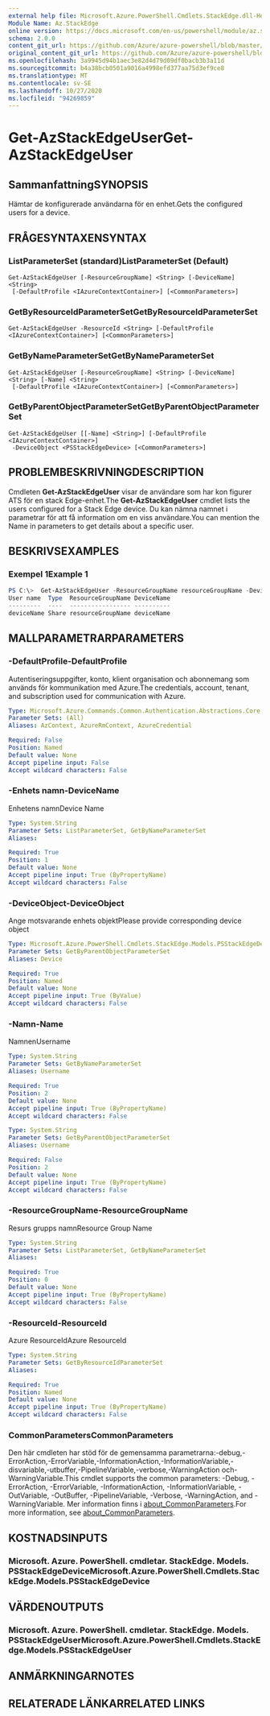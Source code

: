 ```yaml
---
external help file: Microsoft.Azure.PowerShell.Cmdlets.StackEdge.dll-Help.xml
Module Name: Az.StackEdge
online version: https://docs.microsoft.com/en-us/powershell/module/az.stackedge/get-azstackedgeuser
schema: 2.0.0
content_git_url: https://github.com/Azure/azure-powershell/blob/master/src/StackEdge/StackEdge/help/Get-AzStackEdgeUser.md
original_content_git_url: https://github.com/Azure/azure-powershell/blob/master/src/StackEdge/StackEdge/help/Get-AzStackEdgeUser.md
ms.openlocfilehash: 3a9945d94b1aec3e82d4d79d09df0bacb3b3a11d
ms.sourcegitcommit: b4a38bcb0501a9016a4998efd377aa75d3ef9ce8
ms.translationtype: MT
ms.contentlocale: sv-SE
ms.lasthandoff: 10/27/2020
ms.locfileid: "94269859"
---
```

# <span data-ttu-id="ec225-101">Get-AzStackEdgeUser</span><span class="sxs-lookup"><span data-stu-id="ec225-101">Get-AzStackEdgeUser</span></span>

## <span data-ttu-id="ec225-102">Sammanfattning</span><span class="sxs-lookup"><span data-stu-id="ec225-102">SYNOPSIS</span></span>
<span data-ttu-id="ec225-103">Hämtar de konfigurerade användarna för en enhet.</span><span class="sxs-lookup"><span data-stu-id="ec225-103">Gets the configured users for a device.</span></span>

## <span data-ttu-id="ec225-104">FRÅGESYNTAXEN</span><span class="sxs-lookup"><span data-stu-id="ec225-104">SYNTAX</span></span>

### <span data-ttu-id="ec225-105">ListParameterSet (standard)</span><span class="sxs-lookup"><span data-stu-id="ec225-105">ListParameterSet (Default)</span></span>
```
Get-AzStackEdgeUser [-ResourceGroupName] <String> [-DeviceName] <String>
 [-DefaultProfile <IAzureContextContainer>] [<CommonParameters>]
```

### <span data-ttu-id="ec225-106">GetByResourceIdParameterSet</span><span class="sxs-lookup"><span data-stu-id="ec225-106">GetByResourceIdParameterSet</span></span>
```
Get-AzStackEdgeUser -ResourceId <String> [-DefaultProfile <IAzureContextContainer>] [<CommonParameters>]
```

### <span data-ttu-id="ec225-107">GetByNameParameterSet</span><span class="sxs-lookup"><span data-stu-id="ec225-107">GetByNameParameterSet</span></span>
```
Get-AzStackEdgeUser [-ResourceGroupName] <String> [-DeviceName] <String> [-Name] <String>
 [-DefaultProfile <IAzureContextContainer>] [<CommonParameters>]
```

### <span data-ttu-id="ec225-108">GetByParentObjectParameterSet</span><span class="sxs-lookup"><span data-stu-id="ec225-108">GetByParentObjectParameterSet</span></span>
```
Get-AzStackEdgeUser [[-Name] <String>] [-DefaultProfile <IAzureContextContainer>]
 -DeviceObject <PSStackEdgeDevice> [<CommonParameters>]
```

## <span data-ttu-id="ec225-109">PROBLEMBESKRIVNING</span><span class="sxs-lookup"><span data-stu-id="ec225-109">DESCRIPTION</span></span>
<span data-ttu-id="ec225-110">Cmdleten **Get-AzStackEdgeUser** visar de användare som har kon figurer ATS för en stack Edge-enhet.</span><span class="sxs-lookup"><span data-stu-id="ec225-110">The **Get-AzStackEdgeUser** cmdlet lists the users configured for a Stack Edge device.</span></span> <span data-ttu-id="ec225-111">Du kan nämna namnet i parametrar för att få information om en viss användare.</span><span class="sxs-lookup"><span data-stu-id="ec225-111">You can mention the Name in parameters to get details about a specific user.</span></span>

## <span data-ttu-id="ec225-112">BESKRIVS</span><span class="sxs-lookup"><span data-stu-id="ec225-112">EXAMPLES</span></span>

### <span data-ttu-id="ec225-113">Exempel 1</span><span class="sxs-lookup"><span data-stu-id="ec225-113">Example 1</span></span>
```powershell
PS C:\>  Get-AzStackEdgeUser -ResourceGroupName resourceGroupName -DeviceName deviceName
User name  Type  ResourceGroupName DeviceName
---------  ----  ----------------- ----------
deviceName Share resourceGroupName deviceName
```

## <span data-ttu-id="ec225-114">MALLPARAMETRAR</span><span class="sxs-lookup"><span data-stu-id="ec225-114">PARAMETERS</span></span>

### <span data-ttu-id="ec225-115">-DefaultProfile</span><span class="sxs-lookup"><span data-stu-id="ec225-115">-DefaultProfile</span></span>
<span data-ttu-id="ec225-116">Autentiseringsuppgifter, konto, klient organisation och abonnemang som används för kommunikation med Azure.</span><span class="sxs-lookup"><span data-stu-id="ec225-116">The credentials, account, tenant, and subscription used for communication with Azure.</span></span>

```yaml
Type: Microsoft.Azure.Commands.Common.Authentication.Abstractions.Core.IAzureContextContainer
Parameter Sets: (All)
Aliases: AzContext, AzureRmContext, AzureCredential

Required: False
Position: Named
Default value: None
Accept pipeline input: False
Accept wildcard characters: False
```

### <span data-ttu-id="ec225-117">-Enhets namn</span><span class="sxs-lookup"><span data-stu-id="ec225-117">-DeviceName</span></span>
<span data-ttu-id="ec225-118">Enhetens namn</span><span class="sxs-lookup"><span data-stu-id="ec225-118">Device Name</span></span>

```yaml
Type: System.String
Parameter Sets: ListParameterSet, GetByNameParameterSet
Aliases:

Required: True
Position: 1
Default value: None
Accept pipeline input: True (ByPropertyName)
Accept wildcard characters: False
```

### <span data-ttu-id="ec225-119">-DeviceObject</span><span class="sxs-lookup"><span data-stu-id="ec225-119">-DeviceObject</span></span>
<span data-ttu-id="ec225-120">Ange motsvarande enhets objekt</span><span class="sxs-lookup"><span data-stu-id="ec225-120">Please provide corresponding device object</span></span>

```yaml
Type: Microsoft.Azure.PowerShell.Cmdlets.StackEdge.Models.PSStackEdgeDevice
Parameter Sets: GetByParentObjectParameterSet
Aliases: Device

Required: True
Position: Named
Default value: None
Accept pipeline input: True (ByValue)
Accept wildcard characters: False
```

### <span data-ttu-id="ec225-121">-Namn</span><span class="sxs-lookup"><span data-stu-id="ec225-121">-Name</span></span>
<span data-ttu-id="ec225-122">Namnen</span><span class="sxs-lookup"><span data-stu-id="ec225-122">Username</span></span>

```yaml
Type: System.String
Parameter Sets: GetByNameParameterSet
Aliases: Username

Required: True
Position: 2
Default value: None
Accept pipeline input: True (ByPropertyName)
Accept wildcard characters: False
```

```yaml
Type: System.String
Parameter Sets: GetByParentObjectParameterSet
Aliases: Username

Required: False
Position: 2
Default value: None
Accept pipeline input: True (ByPropertyName)
Accept wildcard characters: False
```

### <span data-ttu-id="ec225-123">-ResourceGroupName</span><span class="sxs-lookup"><span data-stu-id="ec225-123">-ResourceGroupName</span></span>
<span data-ttu-id="ec225-124">Resurs grupps namn</span><span class="sxs-lookup"><span data-stu-id="ec225-124">Resource Group Name</span></span>

```yaml
Type: System.String
Parameter Sets: ListParameterSet, GetByNameParameterSet
Aliases:

Required: True
Position: 0
Default value: None
Accept pipeline input: True (ByPropertyName)
Accept wildcard characters: False
```

### <span data-ttu-id="ec225-125">-ResourceId</span><span class="sxs-lookup"><span data-stu-id="ec225-125">-ResourceId</span></span>
<span data-ttu-id="ec225-126">Azure ResourceId</span><span class="sxs-lookup"><span data-stu-id="ec225-126">Azure ResourceId</span></span>

```yaml
Type: System.String
Parameter Sets: GetByResourceIdParameterSet
Aliases:

Required: True
Position: Named
Default value: None
Accept pipeline input: True (ByPropertyName)
Accept wildcard characters: False
```

### <span data-ttu-id="ec225-127">CommonParameters</span><span class="sxs-lookup"><span data-stu-id="ec225-127">CommonParameters</span></span>
<span data-ttu-id="ec225-128">Den här cmdleten har stöd för de gemensamma parametrarna:-debug,-ErrorAction,-ErrorVariable,-InformationAction,-InformationVariable,-disvariable,-utbuffer,-PipelineVariable,-verbose,-WarningAction och-WarningVariable.</span><span class="sxs-lookup"><span data-stu-id="ec225-128">This cmdlet supports the common parameters: -Debug, -ErrorAction, -ErrorVariable, -InformationAction, -InformationVariable, -OutVariable, -OutBuffer, -PipelineVariable, -Verbose, -WarningAction, and -WarningVariable.</span></span> <span data-ttu-id="ec225-129">Mer information finns i [about_CommonParameters](http://go.microsoft.com/fwlink/?LinkID=113216).</span><span class="sxs-lookup"><span data-stu-id="ec225-129">For more information, see [about_CommonParameters](http://go.microsoft.com/fwlink/?LinkID=113216).</span></span>

## <span data-ttu-id="ec225-130">KOSTNADS</span><span class="sxs-lookup"><span data-stu-id="ec225-130">INPUTS</span></span>

### <span data-ttu-id="ec225-131">Microsoft. Azure. PowerShell. cmdletar. StackEdge. Models. PSStackEdgeDevice</span><span class="sxs-lookup"><span data-stu-id="ec225-131">Microsoft.Azure.PowerShell.Cmdlets.StackEdge.Models.PSStackEdgeDevice</span></span>

## <span data-ttu-id="ec225-132">VÄRDEN</span><span class="sxs-lookup"><span data-stu-id="ec225-132">OUTPUTS</span></span>

### <span data-ttu-id="ec225-133">Microsoft. Azure. PowerShell. cmdletar. StackEdge. Models. PSStackEdgeUser</span><span class="sxs-lookup"><span data-stu-id="ec225-133">Microsoft.Azure.PowerShell.Cmdlets.StackEdge.Models.PSStackEdgeUser</span></span>

## <span data-ttu-id="ec225-134">ANMÄRKNINGAR</span><span class="sxs-lookup"><span data-stu-id="ec225-134">NOTES</span></span>

## <span data-ttu-id="ec225-135">RELATERADE LÄNKAR</span><span class="sxs-lookup"><span data-stu-id="ec225-135">RELATED LINKS</span></span>
